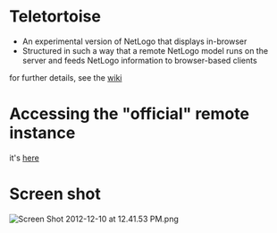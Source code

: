 # Teletortoise

* An experimental version of NetLogo that displays in-browser
* Structured in such a way that a remote NetLogo model runs on the server and feeds NetLogo information to browser-based clients

for further details, see the [wiki](https://github.com/NetLogo/Teletortoise/wiki)

# Accessing the "official" remote instance

it's [here](http://li425-91.members.linode.com:9000)

# Screen shot

![Screen Shot 2012-12-10 at 12.41.53 PM.png](https://f.cloud.github.com/assets/161079/4022/feb9e892-42f0-11e2-90bb-951351a7051f.png)
